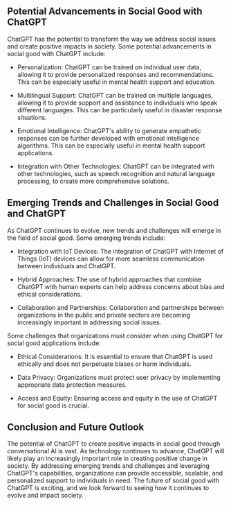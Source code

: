 
Potential Advancements in Social Good with ChatGPT
--------------------------------------------------

ChatGPT has the potential to transform the way we address social issues and create positive impacts in society. Some potential advancements in social good with ChatGPT include:

* Personalization: ChatGPT can be trained on individual user data, allowing it to provide personalized responses and recommendations. This can be especially useful in mental health support and education.

* Multilingual Support: ChatGPT can be trained on multiple languages, allowing it to provide support and assistance to individuals who speak different languages. This can be particularly useful in disaster response situations.

* Emotional Intelligence: ChatGPT's ability to generate empathetic responses can be further developed with emotional intelligence algorithms. This can be especially useful in mental health support applications.

* Integration with Other Technologies: ChatGPT can be integrated with other technologies, such as speech recognition and natural language processing, to create more comprehensive solutions.

Emerging Trends and Challenges in Social Good and ChatGPT
---------------------------------------------------------

As ChatGPT continues to evolve, new trends and challenges will emerge in the field of social good. Some emerging trends include:

* Integration with IoT Devices: The integration of ChatGPT with Internet of Things (IoT) devices can allow for more seamless communication between individuals and ChatGPT.

* Hybrid Approaches: The use of hybrid approaches that combine ChatGPT with human experts can help address concerns about bias and ethical considerations.

* Collaboration and Partnerships: Collaboration and partnerships between organizations in the public and private sectors are becoming increasingly important in addressing social issues.

Some challenges that organizations must consider when using ChatGPT for social good applications include:

* Ethical Considerations: It is essential to ensure that ChatGPT is used ethically and does not perpetuate biases or harm individuals.

* Data Privacy: Organizations must protect user privacy by implementing appropriate data protection measures.

* Access and Equity: Ensuring access and equity in the use of ChatGPT for social good is crucial.

Conclusion and Future Outlook
-----------------------------

The potential of ChatGPT to create positive impacts in social good through conversational AI is vast. As technology continues to advance, ChatGPT will likely play an increasingly important role in creating positive change in society. By addressing emerging trends and challenges and leveraging ChatGPT's capabilities, organizations can provide accessible, scalable, and personalized support to individuals in need. The future of social good with ChatGPT is exciting, and we look forward to seeing how it continues to evolve and impact society.
